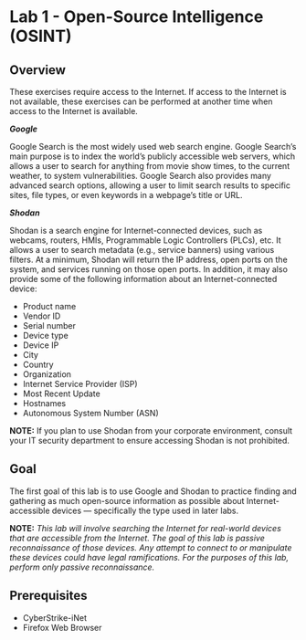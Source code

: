 # Lab 1 - Open-Source Intelligence (OSINT)

## Overview 

These exercises require access to the Internet. If access to the Internet is not 
available, these exercises can be performed at another time when access to the 
Internet is available.

***Google***

Google Search is the most widely used web search engine. Google Search’s main 
purpose is to index the world’s publicly accessible web servers, which allows a 
user to search for anything from movie show times, to the current weather, to system 
vulnerabilities. Google Search also provides many advanced search options, allowing 
a user to limit search results to specific sites, file types, or even keywords in a 
webpage’s title or URL.

***Shodan***

Shodan is a search engine for Internet-connected devices, such as webcams, routers, 
HMIs, Programmable Logic Controllers (PLCs), etc. It allows a user to search metadata 
(e.g., service banners) using various filters. At a minimum, Shodan will return the 
IP address, open ports on the system, and services running on those open ports. In 
addition, it may also provide some of the following information about an 
Internet-connected device:

* Product name
* Vendor ID
* Serial number
* Device type
* Device IP
* City
* Country
* Organization
* Internet Service Provider (ISP)
* Most Recent Update
* Hostnames
* Autonomous System Number (ASN)

**NOTE:** If you plan to use Shodan from your corporate environment, consult your IT 
security department to ensure accessing Shodan is not prohibited.

## Goal

The first goal of this lab is to use Google and Shodan to practice finding and 
gathering as much open-source information as possible about Internet-accessible 
devices — specifically the type used in later labs.

**NOTE:** *This lab will involve searching the Internet for real-world devices 
that are accessible from the Internet. The goal of this lab is passive 
reconnaissance of those devices. Any attempt to connect to or manipulate these 
devices could have legal ramifications. For the purposes of this lab, perform 
only passive reconnaissance.*


## Prerequisites

* CyberStrike-iNet
* Firefox Web Browser
